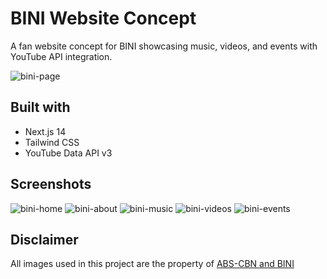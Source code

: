 # BINI Website Concept

A fan website concept for BINI showcasing music, videos, and events with YouTube API integration.

![bini-page](https://github.com/user-attachments/assets/af386fd0-548f-454d-92ad-6b865b0a23aa)

## Built with

- Next.js 14
- Tailwind CSS
- YouTube Data API v3

## Screenshots

![bini-home](https://github.com/user-attachments/assets/a4e922a8-41b6-46f6-9fa3-76434a656e2d)
![bini-about](https://github.com/user-attachments/assets/938dc0b3-3422-4b78-9315-73e02b621183)
![bini-music](https://github.com/user-attachments/assets/e01c45a6-b880-4e56-8a6e-e172574653f8)
![bini-videos](https://github.com/user-attachments/assets/78e8e75c-df67-43cb-9618-2dedead2f3f4)
![bini-events](https://github.com/user-attachments/assets/f334c3af-8f36-465d-9c8b-edc0292ddbf9)

## Disclaimer

All images used in this project are the property of [ABS-CBN and BINI](bini.abs-cbn.com)
